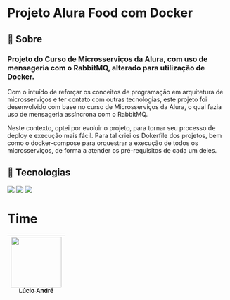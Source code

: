 <h1>Projeto Alura Food com Docker</h1>

<h2>🔖 Sobre</h2>
<h3>Projeto do Curso de Microsserviços da Alura, com uso de mensageria
com o RabbitMQ, alterado para utilização de Docker.</h3>
<p>Com o intuído de reforçar os conceitos de programação em arquitetura de microsserviços e ter contato com outras 
tecnologias, este projeto foi desenvolvido com base no curso de Microsserviços da Alura, o qual fazia uso de 
mensageria assíncrona com o RabbitMQ.</p>

<p>Neste contexto, optei por evoluir o projeto, para tornar seu processo de deploy e execução mais fácil. Para tal
criei os Dokerfile dos projetos, bem como o docker-compose para orquestrar a execução de todos os microsserviços, 
de forma a atender os pré-requisitos de cada um deles.</p>

## 🚀 Tecnologias
<div>
  <img src="https://img.shields.io/badge/MICROSSERVIÇOS-239120?style=for-the-badge">
  <img src="https://img.shields.io/badge/DOCKER-239120?&style=for-the-badge&logo=docker&logoColor=white">
  <img src="https://img.shields.io/badge/RABBITMQ-F7DF1E?style=for-the-badge&logo=rabbitmq&logoColor=black">
</div>

# Time

| [<img loading="lazy" src="https://avatars.githubusercontent.com/u/42675298?v=4" width=115><br><sub>Lúcio André</sub>](https://github.com/lucioaamorim) | 
|:------------------------------------------------------------------------------------------------------------------------------------------------------:|
